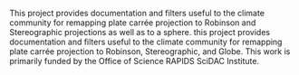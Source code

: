 This project provides documentation and filters useful to the climate community for remapping plate carrée projection to Robinson and Stereographic projections as well as to a sphere.
this project provides documentation and filters useful to the climate community for remapping plate carrée projection to Robinson, Stereographic, and Globe.
This work is primarily funded by the Office of Science RAPIDS SciDAC Institute.
